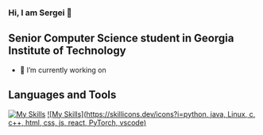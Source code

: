 ### Hi, I am Sergei 👋
## Senior Computer Science student in Georgia Institute of Technology
- 🔭 I’m currently working on

## Languages and Tools
[![My Skills](https://skillicons.dev/icons?i=js,html,css,wasm)](https://skillicons.dev)
[![My Skills](https://skillicons.dev/icons?i=python, java, Linux, c, c++, html, css, js, react, PyTorch, vscode)](https://skillicons.dev)
<!--
**trupewate/trupewate** is a ✨ _special_ ✨ repository because its `README.md` (this file) appears on your GitHub profile.

Here are some ideas to get you started:

- 🔭 I’m currently working on ...
- 🌱 I’m currently learning 
- 👯 I’m looking to collaborate on ...
- 🤔 I’m looking for help with ...
- 💬 Ask me about ...
- 📫 How to reach me: ...
- ⚡ Fun fact: ...
-->
